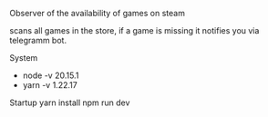 Observer of the availability of games on steam

scans all games in the store, if a game is missing it notifies you via telegramm bot.

System
 - node -v 20.15.1
 - yarn -v 1.22.17

Startup 
yarn install
npm run dev
